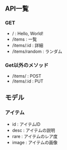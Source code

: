 ## API一覧

### GET

- / : Hello, World!
- /items : 一覧
- /items/:id : 詳細
- /items/random : ランダム

### Get以外のメソッド

- /items/ : POST
- /items/:id : PUT

## モデル

### アイテム

- id : アイテムID
- desc : アイテムの説明
- rare : アイテムのレア度
- image : アイテムの画像